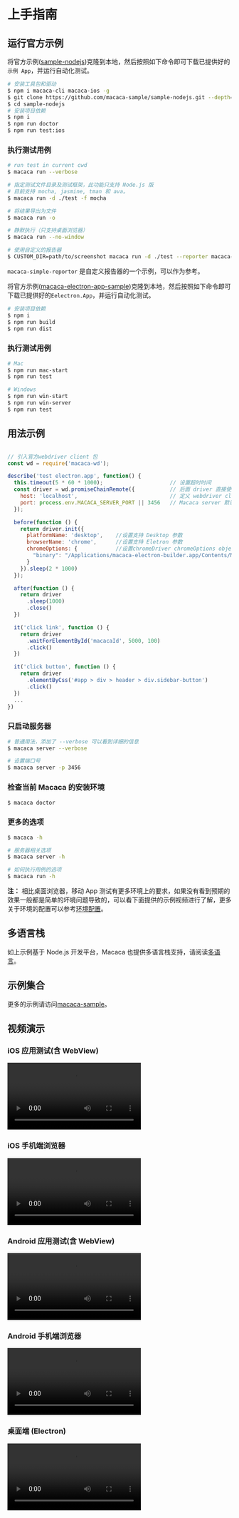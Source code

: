 # 上手指南

## 运行官方示例

将官方示例([sample-nodejs](//github.com/macaca-sample/sample-nodejs))克隆到本地，然后按照如下命令即可下载已提供好的`示例 App`，并运行自动化测试。

```bash
# 安装工具包和驱动
$ npm i macaca-cli macaca-ios -g
$ git clone https://github.com/macaca-sample/sample-nodejs.git --depth=1
$ cd sample-nodejs
# 安装项目依赖
$ npm i
$ npm run doctor
$ npm run test:ios
```
### 执行测试用例

```bash
# run test in current cwd
$ macaca run --verbose

# 指定测试文件目录及测试框架，此功能只支持 Node.js 版
# 目前支持 mocha, jasmine, tman 和 ava。
$ macaca run -d ./test -f mocha

# 将结果导出为文件
$ macaca run -o

# 静默执行（只支持桌面浏览器）
$ macaca run --no-window

# 使用自定义的报告器
$ CUSTOM_DIR=path/to/screenshot macaca run -d ./test --reporter macaca-simple-reportor
```

`macaca-simple-reportor` 是自定义报告器的一个示例，可以作为参考。

将官方示例([macaca-electron-app-sample](//github.com/macaca-sample/macaca-electron-app-sample))克隆到本地，然后按照如下命令即可下载已提供好的`Eelectron.App`，并运行自动化测试。

```bash
# 安装项目依赖
$ npm i
$ npm run build
$ npm run dist
```
### 执行测试用例
```bash
# Mac
$ npm run mac-start
$ npm run test

# Windows
$ npm run win-start
$ npm run win-server
$ npm run test
```
## 用法示例
```javascript

// 引入官方webdriver client 包
const wd = require('macaca-wd');

describe('test electron.app', function() {
  this.timeout(5 * 60 * 1000);                     // 设置超时时间
  const driver = wd.promiseChainRemote({           // 后面 driver 直接使用链式调用即可
    host: 'localhost',                             // 定义 webdriver client 要链接的服务端 host 和 port
    port: process.env.MACACA_SERVER_PORT || 3456   // Macaca server 默认使用 3456 端口
  });

  before(function () {
    return driver.init({
      platformName: 'desktop',    //设置支持 Desktop 参数
      browserName: 'chrome',      //设置支持 Eletron 参数
      chromeOptions: {            //设置chromeDriver chromeOptions object 参数
        "binary": "/Applications/macaca-electron-builder.app/Contents/MacOS/macaca-electron-builder" // 填写自己的执行文件路劲或者安装之后的文件路劲
      }
    }).sleep(2 * 1000)
  });

  after(function () {
    return driver
      .sleep(1000)
      .close()
  })

  it('click link', function () {
    return driver
      .waitForElementById('macacaId', 5000, 100)
      .click()
  })

  it('click button', function () {
    return driver
      .elementByCss('#app > div > header > div.sidebar-button')
      .click()
  })
  ...
})
```
### 只启动服务器

```bash
# 普通用法，添加了 --verbose 可以看到详细的信息
$ macaca server --verbose

# 设置端口号
$ macaca server -p 3456
```

### 检查当前 Macaca 的安装环境

```bash
$ macaca doctor
```

### 更多的选项

```bash
$ macaca -h

# 服务器相关选项
$ macaca server -h

# 如何执行用例的选项
$ macaca run -h

```

**注：** 相比桌面浏览器，移动 App 测试有更多环境上的要求，如果没有看到预期的效果一般都是简单的坏境问题导致的，可以看下面提供的示例视频进行了解，更多关于环境的配置可以参考[环境配置](./environment-setup)。

## 多语言栈

如上示例基于 Node.js 开发平台，Macaca 也提供多语言栈支持，请阅读[多语言](./multi-lang)。

## 示例集合

更多的示例请访问[macaca-sample](//github.com/macaca-sample)。

## 视频演示

### iOS 应用测试(含 WebView)

<video src="//os.alipayobjects.com/rmsportal/fyuMolxdSsGMlNw.mp4" controls="controls" preload="auto" controlslist="nodownload"></video>

### iOS 手机端浏览器

<video src="//os.alipayobjects.com/rmsportal/TDeTXmTfeqRlxhj.mp4" controls="controls" preload="auto" controlslist="nodownload"></video>

### Android 应用测试(含 WebView)

<video src="//os.alipayobjects.com/rmsportal/vjoZfJaZmCvInDv.mp4" controls="controls" preload="auto" controlslist="nodownload"></video>

### Android 手机端浏览器

<video src="//os.alipayobjects.com/rmsportal/VoxFKOVDsOjKyMs.mp4" controls="controls" preload="auto" controlslist="nodownload"></video>

### 桌面端 (Electron)

<video src="//os.alipayobjects.com/rmsportal/bgBKHXYSrlYpuvv.mp4" controls="controls" preload="auto" controlslist="nodownload"></video>
